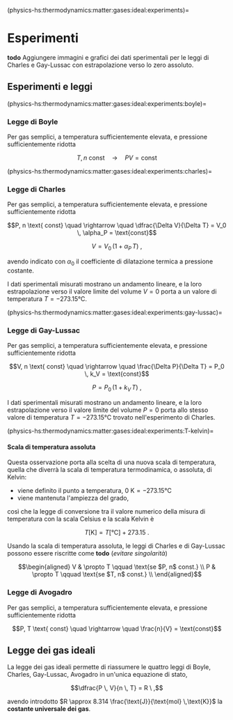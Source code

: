 (physics-hs:thermodynamics:matter:gases:ideal:experiments)=
# Esperimenti

**todo** Aggiungere immagini e grafici dei dati sperimentali per le leggi di Charles e Gay-Lussac con estrapolazione verso lo zero assoluto.

## Esperimenti e leggi

(physics-hs:thermodynamics:matter:gases:ideal:experiments:boyle)=
### Legge di Boyle
Per gas semplici, a temperatura sufficientemente elevata, e pressione sufficientemente ridotta

$$T, n \text{ const} \quad \rightarrow \quad P V = \text{const}$$

(physics-hs:thermodynamics:matter:gases:ideal:experiments:charles)=
### Legge di Charles
Per gas semplici, a temperatura sufficientemente elevata, e pressione sufficientemente ridotta

$$P, n \text{ const} \quad \rightarrow \quad \dfrac{\Delta V}{\Delta T} = V_0 \, \alpha_P = \text{const}$$

$$V = V_0 \, ( 1 + \alpha_P \, T ) \ ,$$

avendo indicato con $\alpha_0$ il coefficiente di dilatazione termica a pressione costante.

I dati sperimentali misurati mostrano un andamento lineare, e la loro estrapolazione verso il valore limite del volume $V = 0$ porta a un valore di temperatura $T = -273.15 \text{°C}$.

(physics-hs:thermodynamics:matter:gases:ideal:experiments:gay-lussac)=
### Legge di Gay-Lussac
Per gas semplici, a temperatura sufficientemente elevata, e pressione sufficientemente ridotta

$$V, n \text{ const} \quad \rightarrow \quad \frac{\Delta P}{\Delta T} = P_0 \, k_V = \text{const}$$

$$P = P_0 \, ( 1 + k_V \, T ) \ ,$$

I dati sperimentali misurati mostrano un andamento lineare, e la loro estrapolazione verso il valore limite del volume $P = 0$ porta allo stesso valore di temperatura $T = -273.15 \text{°C}$ trovato nell'esperimento di Charles.

(physics-hs:thermodynamics:matter:gases:ideal:experiments:T-kelvin)=
#### Scala di temperatura assoluta
Questa osservazione porta alla scelta di una nuova scala di temperatura, quella che diverrà la scala di temperatura termodinamica, o assoluta, di Kelvin:
- viene definito il punto a temperatura, $0 \text{ K} = -273.15 \text{°C}$
- viene mantenuta l'ampiezza del grado,

così che la legge di conversione tra il valore numerico della misura di temperatura con la scala Celsius e la scala Kelvin è

$$T[\text{K}] = T[\text{°C}] + 273.15 \ .$$

Usando la scala di temperatura assoluta, le leggi di Charles e di Gay-Lussac possono essere riscritte come **todo** (*evitare singolarità*)

$$\begin{aligned}
  V & \propto T \qquad \text{se $P, n$ const.} \\
  P & \propto T \qquad \text{se $T, n$ const.} \\
\end{aligned}$$

### Legge di Avogadro
Per gas semplici, a temperatura sufficientemente elevata, e pressione sufficientemente ridotta

$$P, T \text{ const} \quad \rightarrow \quad \frac{n}{V} = \text{const}$$

## Legge dei gas ideali
La legge dei gas ideali permette di riassumere le quattro leggi di Boyle, Charles, Gay-Lussac, Avogadro in un'unica equazione di stato,

$$\dfrac{P \, V}{n \, T} = R \ ,$$

avendo introdotto $R \approx 8.314 \frac{\text{J}}{\text{mol} \,\text{K}}$ la **costante universale dei gas**.
